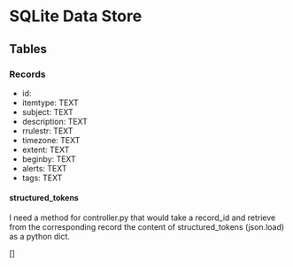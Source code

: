 # SQLite Data Store

## Tables

### Records

- id:
- itemtype: TEXT
- subject: TEXT
- description: TEXT
- rrulestr: TEXT
- timezone: TEXT
- extent: TEXT
- beginby: TEXT
- alerts: TEXT
- tags: TEXT

#### structured_tokens

I need a method for controller.py that would take a record_id and retrieve from the corresponding record the content of structured_tokens (json.load) as a python dict.

[]
